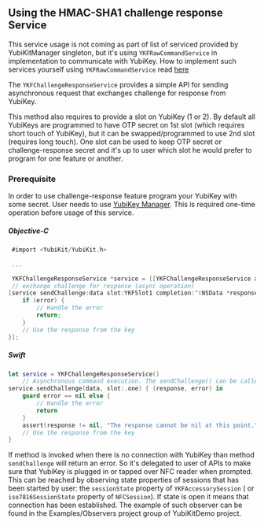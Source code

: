 ## Using the HMAC-SHA1 challenge response Service 

This service usage is not coming as part of list of serviced provided by YubiKitManager singleton, but it's using  `YKFRawCommandService` in implementation to communicate with YubiKey. How to implement such services yourself using  `YKFRawCommandService`  read [here](../docs/raw.md)

The `YKFChallengeResponseService` provides a simple API for sending asynchronous request that exchanges challenge for response from YubiKey.

This method also requires to provide a slot on YubiKey (1 or 2). By default all YubiKeys are programmed to have OTP secret on 1st slot (which requires short touch of YubiKey), but it can be swapped/programmed to use 2nd slot (requires long touch). One slot can be used to keep OTP secret or challenge-response secret and it's up to user which slot he would prefer to program for one feature or another.

### Prerequisite

In order to use challenge-response feature program your YubiKey with some secret. User needs to use  [YubiKey Manager](https://www.yubico.com/products/services-software/download/yubikey-manager/). This is required one-time operation before usage of this service.

##### Objective-C

```objective-c
 #import <YubiKit/YubiKit.h>
  
 ...

 YKFChallengeResponseService *service = [[YKFChallengeResponseService alloc] init];
 // exchange challenge for response (async operation)
[service sendChallenge:data slot:YKFSlot1 completion:^(NSData *response, NSError *error) {
    if (error) {
        // Handle the error
        return;
    }
    // Use the response from the key
}];
```    
	
##### Swift

```swift
let service = YKFChallengeResponseService()
    // Asynchronous command execution. The sendChallenge() can be called from any thread.    
service.sendChallenge(data, slot:.one) { (response, error) in
    guard error == nil else {
        // Handle the error
        return
    }
    assert(response != nil, "The response cannot be nil at this point.")
    // Use the response from the key
}
```    

If method is invoked when there is no connection with YubiKey than method `sendChallenge` will return an error. So it's delegated to user of APIs to make sure that YubiKey is plugged in or tapped over NFC reader when prompted. This can be reached by observing state properties of sessions that has been started by user: the `sessionState` property of `YKFAccessorySession` ( or `iso7816SessionState` property of `NFCSession`). If state is open it means that connection has been established.
The example of such observer can be found in the Examples/Observers project group of YubiKitDemo project.

